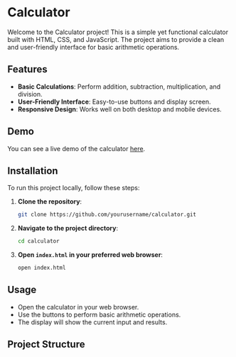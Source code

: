 # Calculator

Welcome to the Calculator project! This is a simple yet functional calculator built with HTML, CSS, and JavaScript. The project aims to provide a clean and user-friendly interface for basic arithmetic operations.

## Features

- **Basic Calculations**: Perform addition, subtraction, multiplication, and division.
- **User-Friendly Interface**: Easy-to-use buttons and display screen.
- **Responsive Design**: Works well on both desktop and mobile devices.

## Demo

You can see a live demo of the calculator [here]((https://calcuverse.vercel.app/)).

## Installation

To run this project locally, follow these steps:

1. **Clone the repository**:
    ```sh
    git clone https://github.com/yourusername/calculator.git
    ```
2. **Navigate to the project directory**:
    ```sh
    cd calculator
    ```
3. **Open `index.html` in your preferred web browser**:
    ```sh
    open index.html
    ```

## Usage

- Open the calculator in your web browser.
- Use the buttons to perform basic arithmetic operations.
- The display will show the current input and results.

## Project Structure

